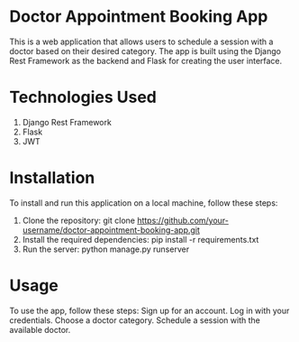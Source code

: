 # Doctor Appointment Booking App
This is a web application that allows users to schedule a session with a doctor based on their desired category. The app is built using the Django Rest Framework as the backend and Flask for creating the user interface.

# Technologies Used
1. Django Rest Framework
2. Flask
3. JWT

# Installation
To install and run this application on a local machine, follow these steps:
1. Clone the repository: git clone https://github.com/your-username/doctor-appointment-booking-app.git
2. Install the required dependencies: pip install -r requirements.txt
3. Run the server: python manage.py runserver



# Usage
To use the app, follow these steps:
Sign up for an account.
Log in with your credentials.
Choose a doctor category.
Schedule a session with the available doctor.
